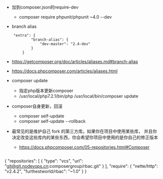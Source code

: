 * 加到composer.json的require-dev
    * composer require  phpunit/phpunit ~4.0 --dev

* branch alias
```
    "extra": {
            "branch-alias": {
                "dev-master": "2.4-dev"
            }
        }
```

* https://getcomposer.org/doc/articles/aliases.md#branch-alias
* https://docs.phpcomposer.com/articles/aliases.html


* composer update
    * 指定php版本更新composer
    * /usr/local/php7.2.1/bin/php /usr/local/bin/composer update
    
* composer自身更新，回滚
    * composer self-update
    * composer self-update --rollback
    
* 最常见的是维护自己 fork 的第三方库。如果你在项目中使用某些库，
并且你决定改变这些库内的某些东西，你会希望你项目中使用的是你自己的修正版本
    * https://docs.phpcomposer.com/05-repositories.html#Composer
    ```json
{
  "repositories": [
    {
      "type": "vcs",
      "url": "git@git.nodevops.cn:composergroup/rbac.git"
    }
  ],
  "require": {
    "nette/http": "v2.4.2",
    "furthestworld/rbac": "~1.0"
  }
}
```
    
    